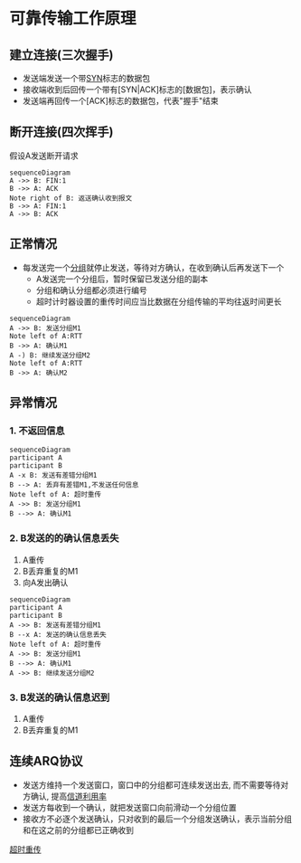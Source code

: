 # 可靠传输工作原理

## 建立连接(三次握手)

- 发送端发送一个带[SYN](TCP报文头部结构.md#SYN)标志的数据包  
- 接收端收到后回传一个带有[SYN|ACK]标志的[数据包]，表示确认
- 发送端再回传一个[ACK]标志的数据包，代表"握手"结束

## 断开连接(四次挥手)

假设A发送断开请求

```mermaid
sequenceDiagram
A ->> B: FIN:1
B ->> A: ACK
Note right of B: 返送确认收到报文
B ->> A: FIN:1
A ->> B: ACK
```
  
## 正常情况

- 每发送完一个[分组](分组.md)就停止发送，等待对方确认，在收到确认后再发送下一个
  - A发送完一个分组后，暂时保留已发送分组的副本
  - 分组和确认分组都必须进行编号
  - 超时计时器设置的重传时间应当比数据在分组传输的平均往返时间更长

```mermaid
sequenceDiagram
A ->> B: 发送分组M1
Note left of A:RTT 
B ->> A: 确认M1
A -) B: 继续发送分组M2
Note left of A:RTT 
B ->> A: 确认M2
```

## 异常情况

### 1. 不返回信息

```mermaid
sequenceDiagram
participant A 
participant B
A -x B: 发送有差错分组M1
B --> A: 丢弃有差错M1,不发送任何信息
Note left of A: 超时重传
A ->> B: 发送分组M1
B -->> A: 确认M1
```

### 2. B发送的的确认信息丢失

1. A重传
2. B丢弃重复的M1
3. 向A发出确认

```mermaid
sequenceDiagram
participant A 
participant B
A ->> B: 发送有差错分组M1
B --x A: 发送的确认信息丢失
Note left of A: 超时重传
A ->> B: 发送分组M1
B -->> A: 确认M1
A ->> B: 继续发送分组M2
```

### 3. B发送的确认信息迟到 

1. A重传
2. B丢弃重复的M1

## 连续ARQ协议

- 发送方维持一个发送窗口，窗口中的分组都可连续发送出去, 而不需要等待对方确认, 提高[信道利用率](信道利用率.md)
- 发送方每收到一个确认，就把发送窗口向前滑动一个分组位置
- 接收方不必逐个发送确认，只对收到的最后一个分组发送确认，表示当前分组和在这之前的分组都已正确收到

[超时重传](超时重传.md)